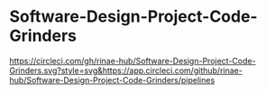 # Software-Design-Project-Code-Grinders

https://circleci.com/gh/rinae-hub/Software-Design-Project-Code-Grinders.svg?style=svg&https://app.circleci.com/github/rinae-hub/Software-Design-Project-Code-Grinders/pipelines

